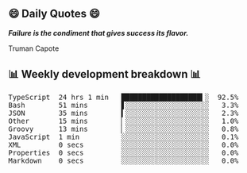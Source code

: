 ## 😄 Daily Quotes 😄

_**Failure is the condiment that gives success its flavor.**_

Truman Capote



## 📊 Weekly development breakdown 📊

<pre>TypeScript  24 hrs 1 min   ███████████████████▍░  92.5%
Bash        51 mins        ▋░░░░░░░░░░░░░░░░░░░░   3.3%
JSON        35 mins        ▍░░░░░░░░░░░░░░░░░░░░   2.3%
Other       15 mins        ▏░░░░░░░░░░░░░░░░░░░░   1.0%
Groovy      13 mins        ▏░░░░░░░░░░░░░░░░░░░░   0.8%
JavaScript  1 min          ░░░░░░░░░░░░░░░░░░░░░   0.1%
XML         0 secs         ░░░░░░░░░░░░░░░░░░░░░   0.0%
Properties  0 secs         ░░░░░░░░░░░░░░░░░░░░░   0.0%
Markdown    0 secs         ░░░░░░░░░░░░░░░░░░░░░   0.0%</pre>